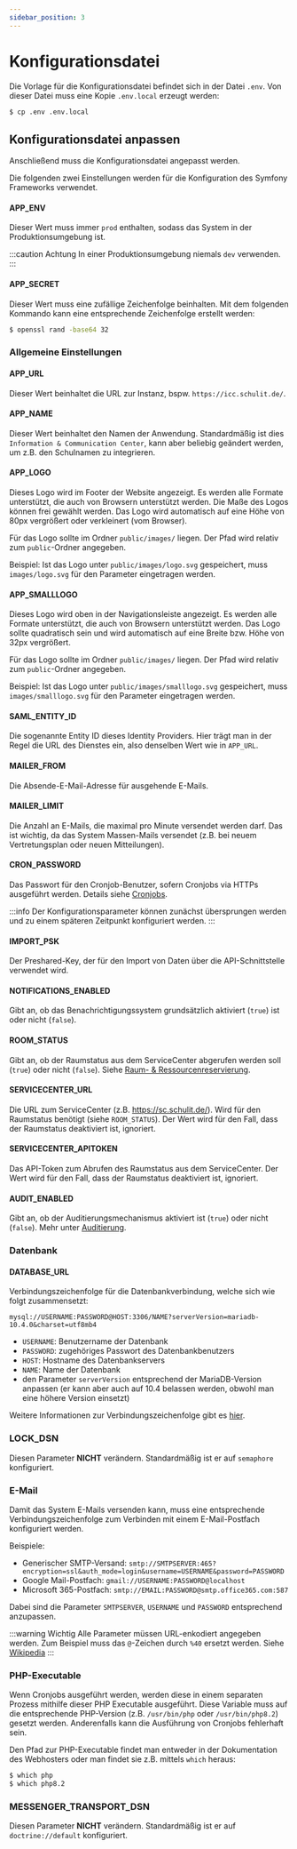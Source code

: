 ```yaml
---
sidebar_position: 3
---
```


# Konfigurationsdatei

Die Vorlage für die Konfigurationsdatei befindet sich in der Datei `.env`. Von dieser Datei muss eine Kopie `.env.local` erzeugt werden:

```bash
$ cp .env .env.local
```

## Konfigurationsdatei anpassen

Anschließend muss die Konfigurationsdatei angepasst werden.

Die folgenden zwei Einstellungen werden für die Konfiguration des Symfony Frameworks verwendet.

#### APP_ENV

Dieser Wert muss immer `prod` enthalten, sodass das System in der Produktionsumgebung ist.

:::caution Achtung
In einer Produktionsumgebung niemals `dev` verwenden.
:::

#### APP_SECRET

Dieser Wert muss eine zufällige Zeichenfolge beinhalten. Mit dem folgenden Kommando kann eine entsprechende Zeichenfolge
erstellt werden:

```bash
$ openssl rand -base64 32
```

### Allgemeine Einstellungen

#### APP_URL

Dieser Wert beinhaltet die URL zur Instanz, bspw. `https://icc.schulit.de/`.

#### APP_NAME

Dieser Wert beinhaltet den Namen der Anwendung. Standardmäßig ist dies `Information & Communication Center`, kann aber beliebig
geändert werden, um z.B. den Schulnamen zu integrieren.

#### APP_LOGO

Dieses Logo wird im Footer der Website angezeigt. Es werden alle Formate unterstützt, die auch von Browsern unterstützt
werden. Die Maße des Logos können frei gewählt werden. Das Logo wird automatisch auf eine Höhe von 80px vergrößert oder
verkleinert (vom Browser).

Für das Logo sollte im Ordner `public/images/` liegen. Der Pfad wird relativ zum `public`-Ordner angegeben.

Beispiel: Ist das Logo unter `public/images/logo.svg` gespeichert, muss `images/logo.svg` für den Parameter eingetragen werden.

#### APP_SMALLLOGO

Dieses Logo wird oben in der Navigationsleiste angezeigt. Es werden alle Formate unterstützt, die auch von Browsern unterstützt
werden. Das Logo sollte quadratisch sein und wird automatisch auf eine Breite bzw. Höhe von 32px vergrößert.

Für das Logo sollte im Ordner `public/images/` liegen. Der Pfad wird relativ zum `public`-Ordner angegeben.

Beispiel: Ist das Logo unter `public/images/smalllogo.svg` gespeichert, muss `images/smalllogo.svg` für den Parameter eingetragen werden.

#### SAML_ENTITY_ID

Die sogenannte Entity ID dieses Identity Providers. Hier trägt man in der Regel die URL des Dienstes ein, also denselben
Wert wie in `APP_URL`.

#### MAILER_FROM

Die Absende-E-Mail-Adresse für ausgehende E-Mails.

#### MAILER_LIMIT

Die Anzahl an E-Mails, die maximal pro Minute versendet werden darf. Das ist wichtig, da das System Massen-Mails versendet
(z.B. bei neuem Vertretungsplan oder neuen Mitteilungen). 

#### CRON_PASSWORD

Das Passwort für den Cronjob-Benutzer, sofern Cronjobs via HTTPs ausgeführt werden. Details siehe [Cronjobs](../maintenance/cronjobs).

:::info
Der Konfigurationsparameter können zunächst übersprungen werden und zu einem späteren Zeitpunkt konfiguriert werden.
:::

#### IMPORT_PSK

Der Preshared-Key, der für den Import von Daten über die API-Schnittstelle verwendet wird. 

#### NOTIFICATIONS_ENABLED

Gibt an, ob das Benachrichtigungssystem grundsätzlich aktiviert (`true`) ist oder nicht (`false`).

#### ROOM_STATUS

Gibt an, ob der Raumstatus aus dem ServiceCenter abgerufen werden soll (`true`) oder nicht (`false`). Siehe [Raum- & Ressourcenreservierung](../../features/reservations).

#### SERVICECENTER_URL

Die URL zum ServiceCenter (z.B. https://sc.schulit.de/). Wird für den Raumstatus benötigt (siehe `ROOM_STATUS`). Der Wert
wird für den Fall, dass der Raumstatus deaktiviert ist, ignoriert.

#### SERVICECENTER_APITOKEN

Das API-Token zum Abrufen des Raumstatus aus dem ServiceCenter. Der Wert wird für den Fall, dass der Raumstatus deaktiviert
ist, ignoriert.

#### AUDIT_ENABLED

Gibt an, ob der Auditierungsmechanismus aktiviert ist (`true`) oder nicht (`false`). Mehr unter [Auditierung](../../features/audit).

### Datenbank

#### DATABASE_URL

Verbindungszeichenfolge für die Datenbankverbindung, welche sich wie folgt zusammensetzt:

```
mysql://USERNAME:PASSWORD@HOST:3306/NAME?serverVersion=mariadb-10.4.0&charset=utf8mb4
```

* `USERNAME`: Benutzername der Datenbank
* `PASSWORD`: zugehöriges Passwort des Datenbankbenutzers
* `HOST`: Hostname des Datenbankservers
* `NAME`: Name der Datenbank
* den Parameter `serverVersion` entsprechend der MariaDB-Version anpassen (er kann aber auch auf 10.4 belassen werden, obwohl man eine höhere Version einsetzt)

Weitere Informationen zur Verbindungszeichenfolge gibt es [hier](https://www.doctrine-project.org/projects/doctrine-dbal/en/latest/reference/configuration.html#connecting-using-a-url).

### LOCK_DSN

Diesen Parameter **NICHT** verändern. Standardmäßig ist er auf `semaphore` konfiguriert.

### E-Mail

Damit das System E-Mails versenden kann, muss eine entsprechende Verbindungszeichenfolge zum Verbinden mit einem E-Mail-Postfach
konfiguriert werden.

Beispiele:

* Generischer SMTP-Versand: `smtp://SMTPSERVER:465?encryption=ssl&auth_mode=login&username=USERNAME&password=PASSWORD`
* Google Mail-Postfach: `gmail://USERNAME:PASSWORD@localhost`
* Microsoft 365-Postfach: `smtp://EMAIL:PASSWORD@smtp.office365.com:587`

Dabei sind die Parameter `SMTPSERVER`, `USERNAME` und `PASSWORD` entsprechend anzupassen.

:::warning Wichtig
Alle Parameter müssen URL-enkodiert angegeben werden. Zum Beispiel muss das `@`-Zeichen durch `%40` ersetzt werden. Siehe [Wikipedia](https://de.wikipedia.org/wiki/URL-Encoding)
:::

### PHP-Executable

Wenn Cronjobs ausgeführt werden, werden diese in einem separaten Prozess mithilfe dieser PHP Executable ausgeführt. Diese
Variable muss auf die entsprechende PHP-Version (z.B. ``/usr/bin/php`` oder ``/usr/bin/php8.2``) gesetzt werden. Anderenfalls
kann die Ausführung von Cronjobs fehlerhaft sein.

Den Pfad zur PHP-Executable findet man entweder in der Dokumentation des Webhosters oder man findet sie z.B. mittels `which` heraus:

```bash
$ which php
$ which php8.2
```

### MESSENGER_TRANSPORT_DSN

Diesen Parameter **NICHT** verändern. Standardmäßig ist er auf `doctrine://default` konfiguriert.
